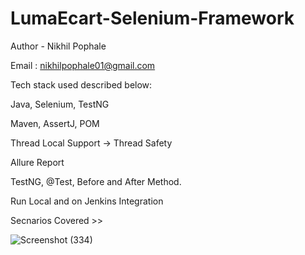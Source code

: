 # LumaEcart-Selenium-Framework

Author - Nikhil Pophale

Email : nikhilpophale01@gmail.com

Tech stack used described below:

Java, Selenium, TestNG

Maven, AssertJ, POM

Thread Local Support → Thread Safety

Allure Report

TestNG, @Test, Before and After Method.

Run Local and on Jenkins Integration

Secnarios Covered >>

![Screenshot (334)](https://github.com/Nikhil-Pophale/LumaEcart_Advance_Selenium_Framework/assets/141396302/43e5b2ff-e2f1-4583-8e6a-6e5ba3b6abb7)
